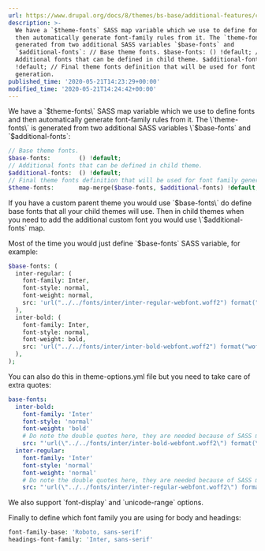 ```yaml
---
url: https://www.drupal.org/docs/8/themes/bs-base/additional-features/custom-fonts
description: >-
  We have a `$theme-fonts` SASS map variable which we use to define fonts and
  then automatically generate font-family rules from it. The `theme-fonts` is
  generated from two additional SASS variables `$base-fonts` and
  `$additional-fonts`: // Base theme fonts. $base-fonts: () !default; //
  Additional fonts that can be defined in child theme. $additional-fonts: ()
  !default; // Final theme fonts definition that will be used for font family
  generation.
published_time: '2020-05-21T14:23:29+00:00'
modified_time: '2020-05-21T14:24:42+00:00'
---
```

We have a \`$theme-fonts\` SASS map variable which we use to define fonts and then automatically generate font-family rules from it. The \`theme-fonts\` is generated from two additional SASS variables \`$base-fonts\` and \`$additional-fonts\`:

```php
// Base theme fonts.
$base-fonts:        () !default;
// Additional fonts that can be defined in child theme.
$additional-fonts:  () !default;
// Final theme fonts definition that will be used for font family generation.
$theme-fonts:       map-merge($base-fonts, $additional-fonts) !default;
```

If you have a custom parent theme you would use \`$base-fonts\` do define base fonts that all your child themes will use. Then in child themes when you need to add the additional custom font you would use \`$additional-fonts\` map.

Most of the time you would just define \`$base-fonts\` SASS variable, for example:

```php
$base-fonts: (
  inter-regular: (
    font-family: Inter,
    font-style: normal,
    font-weight: normal,
    src: 'url("../../fonts/inter/inter-regular-webfont.woff2") format("woff2"), url("../../fonts/inter/inter-regular-webfont.woff") format("woff")'
  ),
  inter-bold: (
    font-family: Inter,
    font-style: normal,
    font-weight: bold,
    src: 'url("../../fonts/inter/inter-bold-webfont.woff2") format("woff2"), url("../../fonts/inter/inter-bold-webfont.woff") format("woff")'
  ),
);
```

You can also do this in theme-options.yml file but you need to take care of extra quotes:

```yaml
base-fonts:
  inter-bold:
    font-family: 'Inter'
    font-style: 'normal'
    font-weight: 'bold'
    # Do note the double quotes here, they are needed because of SASS map.
    src: "'url(\"../../fonts/inter/inter-bold-webfont.woff2\") format(\"woff2\"), url(\"../../fonts/inter/inter-bold-webfont.woff\") format(\"woff\")'"
  inter-regular:
    font-family: 'Inter'
    font-style: 'normal'
    font-weight: 'normal'
    # Do note the double quotes here, they are needed because of SASS map.
    src: "'url(\"../../fonts/inter/inter-regular-webfont.woff2\") format(\"woff2\"), url(\"../../fonts/inter/inter-regular-webfont.woff\") format(\"woff\")'"
```

We also support \`font-display\` and \`unicode-range\` options.

Finally to define which font family you are using for body and headings:

```php
font-family-base: 'Roboto, sans-serif'
headings-font-family: 'Inter, sans-serif'

```
